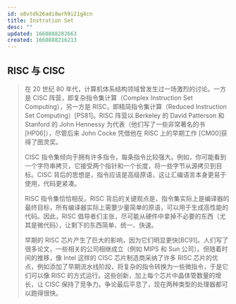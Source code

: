 ```yaml
---
id: o8vtdk26adi8wrh9i21g4cn
title: Instrution Set
desc: ""
updated: 1660888282663
created: 1660888216213
---
```


## RISC 与 CISC

> 在 20 世纪 80 年代，计算机体系结构领域曾发生过一场激烈的讨论。一方是 CISC 阵营，即复杂指令集计算（Complex Instruction Set Computing），另一方是 RISC，即精简指令集计算（Reduced Instruction Set Computing）[PS81]。RISC 阵营以 Berkeley 的 David Patterson 和 Stanford 的 John Hennessy 为代表（他们写了一些非常著名的书[HP06]），尽管后来 John Cocke 凭借他在 RISC 上的早期工作 [CM00]获得了图灵奖。
>
> CISC 指令集倾向于拥有许多指令，每条指令比较强大。例如，你可能看到一个字符串拷贝，它接受两个指针和一个长度，将一些字节从源拷贝到目标。CISC 背后的思想是，指令应该是高级原语，这让汇编语言本身更易于使用，代码更紧凑。
>
> RISC 指令集恰恰相反。RISC 背后的关键观点是，指令集实际上是编译器的最终目标，所有编译器实际上需要少量简单的原语，可以用于生成高性能的代码。因此，RISC 倡导者们主张，尽可能从硬件中拿掉不必要的东西（尤其是微代码），让剩下的东西简单、统一、快速。
>
> 早期的 RISC 芯片产生了巨大的影响，因为它们明显更快[BC91]。人们写了很多论文，一些相关的公司相继成立（例如 MIPS 和 Sun 公司）。但随着时间的推移，像 Intel 这样的 CISC 芯片制造商采纳了许多 RISC 芯片的优点，例如添加了早期流水线阶段，将复杂的指令转换为一些微指令，于是它们可以像 RISC 的方式运行。这些创新，加上每个芯片中晶体管数量的增长，让 CISC 保持了竞争力。争论最后平息了，现在两种类型的处理器都可以跑得很快。

